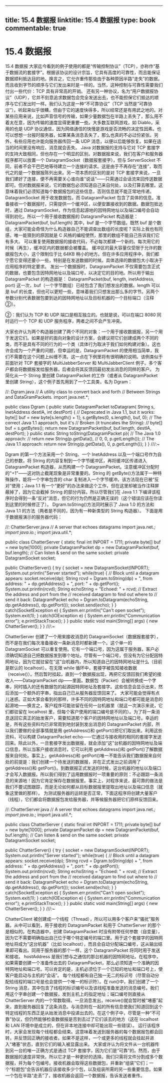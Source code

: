 
---
title: 15.4 数据报
linktitle: 15.4 数据报
type: book
commentable: true
---

# 15.4 数据报

15.4 数据报
大家迄今看到的例子使用的都是“传输控制协议”（TCP），亦称作“基于数据流的套接字”。根据该协议的设计宗旨，它具有高度的可靠性，而且能保证数据顺利抵达目的地。换言之，它允许重传那些由于各种原因半路“走失”的数据。而且收到字节的顺序与它们发出来时是一样的。当然，这种控制与可靠性需要我们付出一些代价：TCP 具有非常高的开销。
还有另一种协议，名为“用户数据报协议”（UDP），它并不刻意追求数据包会完全发送出去，也不能担保它们抵达的顺序与它们发出时一样。我们认为这是一种“不可靠协议”（TCP 当然是“可靠协议”）。听起来似乎很糟，但由于它的速度快得多，所以经常还是有用武之地的。对某些应用来说，比如声音信号的传输，如果少量数据包在半路上丢失了，那么用不着太在意，因为传输的速度显得更重要一些。大多数互联网游戏，如 Diablo，采用的也是 UDP 协议通信，因为网络通信的快慢是游戏是否流畅的决定性因素。也可以想想一台报时服务器，如果某条消息丢失了，那么也真的不必过份紧张。另外，有些应用也许能向服务器传回一条 UDP 消息，以便以后能够恢复。如果在适当的时间里没有响应，消息就会丢失。
Java 对数据报的支持与它对 TCP 套接字的支持大致相同，但也存在一个明显的区别。对数据报来说，我们在客户和服务器程序都可以放置一个 DatagramSocket（数据报套接字），但与 ServerSocket 不同，前者不会干巴巴地等待建立一个连接的请求。这是由于不再存在“连接”，取而代之的是一个数据报陈列出来。另一项本质的区别的是对 TCP 套接字来说，一旦我们建好了连接，便不再需要关心谁向谁“说话”——只需通过会话流来回传送数据即可。但对数据报来说，它的数据包必须知道自己来自何处，以及打算去哪里。这意味着我们必须知道每个数据报包的这些信息，否则信息就不能正常地传递。
DatagramSocket 用于收发数据包，而 DatagramPacket 包含了具体的信息。准备接收一个数据报时，只需提供一个缓冲区，以便安置接收到的数据。数据包抵达时，通过 DatagramSocket，作为信息起源地的因特网地址以及端口编号会自动得到初化。所以一个用于接收数据报的 DatagramPacket 构造器是：
DatagramPacket(buf, buf.length)
其中，buf 是一个字节数组。既然 buf 是个数组，大家可能会奇怪为什么构造器自己不能调查出数组的长度呢？实际上我也有同感，唯一能猜到的原因就是 C 风格的编程使然，那里的数组不能自己告诉我们它有多大。
可以重复使用数据报的接收代码，不必每次都建一个新的。每次用它的时候（再生），缓冲区内的数据都会被覆盖。
缓冲区的最大容量仅受限于允许的数据报包大小，这个限制位于比 64KB 稍小的地方。但在许多应用程序中，我们都宁愿它变得还要小一些，特别是在发送数据的时候。具体选择的数据包大小取决于应用程序的特定要求。
发出一个数据报时，DatagramPacket 不仅需要包含正式的数据，也要包含因特网地址以及端口号，以决定它的目的地。所以用于输出 DatagramPacket 的构造器是：
DatagramPacket(buf, length, inetAddress, port)
这一次，buf（一个字节数组）已经包含了我们想发出的数据。length 可以是 buf 的长度，但也可以更短一些，意味着我们只想发出那么多的字节。另两个参数分别代表数据包要到达的因特网地址以及目标机器的一个目标端口（注释 ②）。

②：我们认为 TCP 和 UDP 端口是相互独立的。也就是说，可以在端口 8080 同时运行一个 TCP 和 UDP 服务程序，两者之间不会产生冲突。

大家也许认为两个构造器创建了两个不同的对象：一个用于接收数据报，另一个用于发送它们。如果是好的面向对象的设计方案，会建议把它们创建成两个不同的类，而不是具有不同的行为的一个类（具体行为取决于我们如何构建对象）。这也许会成为一个严重的问题，但幸运的是，DatagramPacket 的使用相当简单，我们不需要在这个问题上纠缠不清。这一点在下例里将有很明确的说明。该例类似于前面针对 TCP 套接字的 MultiJabberServer 和 MultiJabberClient 例子。多个客户都会将数据报发给服务器，后者会将其反馈回最初发出消息的同样的客户。
为简化从一个 String 里创建 DatagramPacket 的工作（或者从 DatagramPacket 里创建 String），这个例子首先用到了一个工具类，名为 Dgram：

//: Dgram.java
// A utility class to convert back and forth
// Between Strings and DataGramPackets.
import java.net.\*;

public class Dgram {
public static DatagramPacket toDatagram(
String s, InetAddress destIA, int destPort) {
// Deprecated in Java 1.1, but it works:
byte[] buf = new byte[s.length() + 1];
s.getBytes(0, s.length(), buf, 0);
// The correct Java 1.1 approach, but it's
// Broken (it truncates the String):
// byte[] buf = s.getBytes();
return new DatagramPacket(buf, buf.length,
destIA, destPort);
}
public static String toString(DatagramPacket p){
// The Java 1.0 approach:
// return new String(p.getData(),
// 0, 0, p.getLength());
// The Java 1.1 approach:
return
new String(p.getData(), 0, p.getLength());
}
} ///:~

Dgram 的第一个方法采用一个 String、一个 InetAddress 以及一个端口号作为自己的参数，将 String 的内容复制到一个字节缓冲区，再将缓冲区传递进入 DatagramPacket 构造器，从而构建一个 DatagramPacket。注意缓冲区分配时的"+1"——这对防止截尾现象是非常重要的。String 的 getByte()方法属于一种特殊操作，能将一个字串包含的 char 复制进入一个字节缓冲。该方法现在已被“反对”使用；Java 1.1 有一个“更好”的办法来做这个工作，但在这里却被当作注释屏蔽掉了，因为它会截掉 String 的部分内容。所以尽管我们在 Java 1.1 下编译该程序时会得到一条“反对”消息，但它的行为仍然是正确无误的（这个错误应该在你读到这里的时候修正了）。
Dgram.toString()方法同时展示了 Java 1.0 的方法和 Java 1.1 的方法（两者是不同的，因为有一种新类型的 String 构造器）。
下面是用于数据报演示的服务器代码：

//: ChatterServer.java
// A server that echoes datagrams
import java.net._;
import java.io._;
import java.util.\*;

public class ChatterServer {
static final int INPORT = 1711;
private byte[] buf = new byte[1000];
private DatagramPacket dp =
new DatagramPacket(buf, buf.length);
// Can listen & send on the same socket:
private DatagramSocket socket;

public ChatterServer() {
try {
socket = new DatagramSocket(INPORT);
System.out.println("Server started");
while(true) {
// Block until a datagram appears:
socket.receive(dp);
String rcvd = Dgram.toString(dp) +
", from address: " + dp.getAddress() +
", port: " + dp.getPort();
System.out.println(rcvd);
String echoString =
"Echoed: " + rcvd;
// Extract the address and port from the
// received datagram to find out where to
// send it back:
DatagramPacket echo =
Dgram.toDatagram(echoString,
dp.getAddress(), dp.getPort());
socket.send(echo);
}
} catch(SocketException e) {
System.err.println("Can't open socket");
System.exit(1);
} catch(IOException e) {
System.err.println("Communication error");
e.printStackTrace();
}
}
public static void main(String[] args) {
new ChatterServer();
}
} ///:~

ChatterServer 创建了一个用来接收消息的 DatagramSocket（数据报套接字），而不是在我们每次准备接收一条新消息时都新建一个。这个单一的 DatagramSocket 可以重复使用。它有一个端口号，因为这属于服务器，客户必须确切知道自己把数据报发到哪个地址。尽管有一个端口号，但没有为它分配因特网地址，因为它就驻留在“这”台机器内，所以知道自己的因特网地址是什么（目前是默认的 localhost）。在无限 while 循环中，套接字被告知接收数据（receive()）。然后暂时挂起，直到一个数据报出现，再把它反馈回我们希望的接收人——DatagramPacket dp——里面。数据包（Packet）会被转换成一个字串，同时插入的还有数据包的起源因特网地址及套接字。这些信息会显示出来，然后添加一个额外的字串，指出自己已从服务器反馈回来了。
大家可能会觉得有点儿迷惑。正如大家会看到的那样，许多不同的因特网地址和端口号都可能是消息的起源地——换言之，客户程序可能驻留在任何一台机器里（就这一次演示来说，它们都驻留在 localhost 里，但每个客户使用的端口编号是不同的）。为了将一条消息送回它真正的始发客户，需要知道那个客户的因特网地址以及端口号。幸运的是，所有这些资料均已非常周到地封装到发出消息的 DatagramPacket 内部，所以我们要做的全部事情就是用 getAddress()和 getPort()把它们取出来。利用这些资料，可以构建 DatagramPacket echo——它通过与接收用的相同的套接字发送回来。除此以外，一旦套接字发出数据报，就会添加“这”台机器的因特网地址及端口信息，所以当客户接收消息时，它可以利用 getAddress()和 getPort()了解数据报来自何处。事实上，getAddress()和 getPort()唯一不能告诉我们数据报来自何处的前提是：我们创建一个待发送的数据报，并在正式发出之前调用了 getAddress()和 getPort()。到数据报正式发送的时候，这台机器的地址以及端口才会写入数据报。所以我们得到了运用数据报时一项重要的原则：不必跟踪一条消息的来源地！因为它肯定保存在数据报里。事实上，对程序来说，最可靠的做法是我们不要试图跟踪，而是无论如何都从目标数据报里提取出地址以及端口信息（就象这里做的那样）。
为测试服务器的运转是否正常，下面这程序将创建大量客户（线程），它们都会将数据报包发给服务器，并等候服务器把它们原样反馈回来。

//: ChatterServer.java
// A server that echoes datagrams
import java.net._;
import java.io._;
import java.util.\*;

public class ChatterServer {
static final int INPORT = 1711;
private byte[] buf = new byte[1000];
private DatagramPacket dp =
new DatagramPacket(buf, buf.length);
// Can listen & send on the same socket:
private DatagramSocket socket;

public ChatterServer() {
try {
socket = new DatagramSocket(INPORT);
System.out.println("Server started");
while(true) {
// Block until a datagram appears:
socket.receive(dp);
String rcvd = Dgram.toString(dp) +
", from address: " + dp.getAddress() +
", port: " + dp.getPort();
System.out.println(rcvd);
String echoString =
"Echoed: " + rcvd;
// Extract the address and port from the
// received datagram to find out where to
// send it back:
DatagramPacket echo =
Dgram.toDatagram(echoString,
dp.getAddress(), dp.getPort());
socket.send(echo);
}
} catch(SocketException e) {
System.err.println("Can't open socket");
System.exit(1);
} catch(IOException e) {
System.err.println("Communication error");
e.printStackTrace();
}
}
public static void main(String[] args) {
new ChatterServer();
}
} ///:~

ChatterClient 被创建成一个线程（Thread），所以可以用多个客户来“骚扰”服务器。从中可以看到，用于接收的 DatagramPacket 和用于 ChatterServer 的那个是相似的。在构造器中，创建 DatagramPacket 时没有附带任何参数（自变量），因为它不需要明确指出自己位于哪个特定编号的端口里。用于这个套接字的因特网地址将成为“这台机器”（比如 localhost），而且会自动分配端口编号，这从输出结果即可看出。同用于服务器的那个一样，这个 DatagramPacket 将同时用于发送和接收。
hostAddress 是我们想与之通信的那台机器的因特网地址。在程序中，如果需要创建一个准备传出去的 DatagramPacket，那么必须知道一个准确的因特网地址和端口号。可以肯定的是，主机必须位于一个已知的地址和端口号上，使客户能启动与主机的“会话”。
每个线程都有自己独一无二的标识号（尽管自动分配给线程的端口号是也会提供一个唯一的标识符）。在 run()中，我们创建了一个 String 消息，其中包含了线程的标识编号以及该线程准备发送的消息编号。我们用这个字串创建一个数据报，发到主机上的指定地址；端口编号则直接从 ChatterServer 内的一个常数取得。一旦消息发出，receive()就会暂时被“堵塞”起来，直到服务器回复了这条消息。与消息附在一起的所有信息使我们知道回到这个特定线程的东西正是从始发消息中投递出去的。在这个例子中，尽管是一种“不可靠”协议，但仍然能够检查数据报是否到去过了它们该去的地方（这在 localhost 和 LAN 环境中是成立的，但在非本地连接中却可能出现一些错误）。
运行该程序时，大家会发现每个线程都会结束。这意味着发送到服务器的每个数据报包都会回转，并反馈回正确的接收者。如果不是这样，一个或更多的线程就会挂起并进入“堵塞”状态，直到它们的输入被显露出来。
大家或许认为将文件从一台机器传到另一台的唯一正确方式是通过 TCP 套接字，因为它们是“可靠”的。然而，由于数据报的速度非常快，所以它才是一种更好的选择。我们只需将文件分割成多个数据报，并为每个包编号。接收机器会取得这些数据包，并重新“组装”它们；一个“标题包”会告诉机器应该接收多少个包，以及组装所需的另一些重要信息。如果一个包在半路“走丢”了，接收机器会返回一个数据报，告诉发送者重传。

    